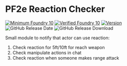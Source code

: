 # PF2e Reaction Checker
[![Minimum Foundry 10]][Foundry URL]
[![Verified Foundry 10]][Foundry URL]
[![Version]][Version URL]
![GitHub Release Date]
![GitHub Release Download]

Small module to notify that actor can use reaction:

1. Check reaction for 5ft/10ft for reach weapon
2. Check manipulate actions in chat
3. Check reaction when someone makes range attack

[Minimum Foundry 10]: https://img.shields.io/badge/Minimum%20Foundry-10.291-informational?style=flat-square
[Verified Foundry 10]: https://img.shields.io/badge/Minimum%20Foundry-10.291-informational?style=flat-square
[Foundry URL]: https://foundryvtt.com

[Version]: https://img.shields.io/badge/Version-0.1.4-yellow?style=flat-square
[Version URL]: https://github.com/reyzor1991/foundry-vtt-pf2e-reaction

[GitHub Release Date]: https://img.shields.io/github/release-date/reyzor1991/foundry-vtt-pf2e-reaction
[GitHub Release Download]: https://img.shields.io/github/downloads/reyzor1991/foundry-vtt-pf2e-reaction/total
